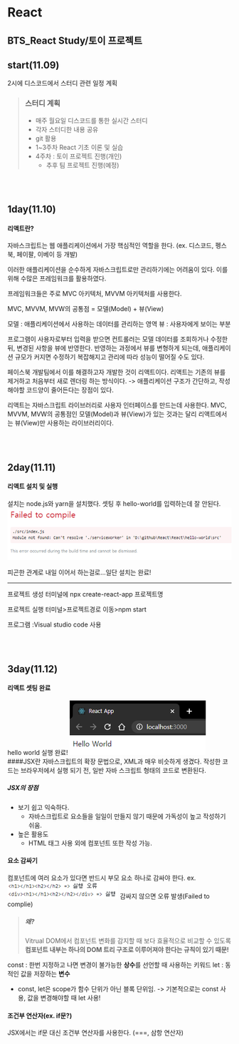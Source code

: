 # React

 BTS_React Study/토이 프로젝트
 -----
## start(11.09)
2시에 디스코드에서 스터디 관련 일정 계획
> ### 스터디 계획
> * 매주 월요일 디스코드를 통한 실시간 스터디
>  * 각자 스터디한 내용 공유
> * git 활용
> * 1~3주차 React 기초 이론 및 실습
> * 4주차 : 토이 프로젝트 진행(개인)
>   * 추후 팀 프로젝트 진행(예정)

<br><br>



## 1day(11.10)
#### 리액트란?
자바스크립트는 웹 애플리케이션에서 가장 핵심적인 역할을 한다.
(ex. 디스코드, 펭스북, 페이팔, 이베이 등 개발)

이러한 애플리케이션을 순수하게 자바스크립트로만 관리하기에는 어려움이 있다.
이를 위해 수많은 프레임워크를 활용하였다.

프레임워크들은 주로 MVC 아키텍처, MVVM 아키텍처를 사용한다.

MVC, MVVM, MVW의 공통점 = 모델(Model) + 뷰(View)

모델 : 애플리케이션에서 사용하는 데이터를 관리하는 영역
뷰 : 사용자에게 보이는 부분

프로그램이 사용자로부터 입력을 받으면 컨트롤러는 모델 데이터를 조회하거나 수정한 뒤, 변경된 사항을 뷰에 반영한다. 반영하는 과정에서 뷰를 변형하게 되는데, 애플리케이션 규모가 커지면 수정하기 복잡해지고 관리에 따라 성능이 떨어질 수도 있다.

페이스북 개발팀에서 이를 해결하고자 개발한 것이 리액트이다.
리액트는 기존의 뷰를 제거하고 처음부터 새로 렌더링 하는 방식이다.
-> 애플리케이션 구조가 간단하고, 작성해야할 코드양이 줄어든다는 장점이 있다.

리액트는 자바스크립트 라이브러리로 사용자 인터페이스를 만드는데 사용한다.
MVC, MVVM, MVW의 공통점인 모델(Model)과 뷰(View)가 있는 것과는 달리 리액트에서는 뷰(View)만 사용하는 라이브러리이다.



<br><br>
## 2day(11.11)
#### 리액트 설치 및 실행
설치는 node.js와 yarn을 설치했다.
셋팅 후 hello-world를 입력하는데 잘 안된다.
![오류](./img/hello-world_error.PNG)

피곤한 관계로 내일 이어서 하는걸로...일단 설치는 완료!

----------------------------------------------------
프로젝트 생성
터미널에 npx create-react-app 프로젝트명

프로젝트 실행
터미널>프로젝트경로 이동>npm start

프로그램
:Visual studio code 사용

<br><br>
## 3day(11.12)
#### 리액트 셋팅 완료
hello world 실행 완료!
![실행](./img/hello-world.PNG)
<br>
####JSX란
자바스크립트의 확장 문법으로, XML과 매우 비슷하게 생겼다. 작성한 코드는 브라우저에서 실행 되기 전, 일반 자바 스크립트 형태의 코드로 변환된다.
##### JSX의 장점
* 보기 쉽고 익숙하다.
  * 자바스크립트로 요소들을 일일이 만들지 않기 때문에 가독성이 높고 작성하기 쉬움.
* 높은 활용도
  * HTML 태그 사용 외에 컴포넌트 또한 작성 가능.
#### 요소 감싸기
컴포넌트에 여러 요소가 있다면 반드시 부모 요소 하나로 감싸야 한다.
ex. 
![에러](./img/Parsing_error_exam.PNG)
감싸지 않으면 오류 발생(Failed to complie)

> ##### 왜?
>Vitrual DOM에서 컴포넌트 변화를 감지할 때 보다 효율적으로 비교할 수 있도록
><b>컴포넌트 내부는 하나의 DOM 트리 구조로 이루어져야 한다는 규칙이 있기 때문!</b>

const : 한번 지정하고 나면 변경이 불가능한 <b>상수</b>를 선언할 때 사용하는 키워드
let : 동적인 값을 저장하는 <b>변수</b>
* const, let은 scope가 함수 단위가 아닌 블록 단위임.
-> 기본적으로는 const 사용, 값을 변경해야할 때 let 사용!

#### 조건부 연산자(ex. if문?)
JSX에서는 if문 대신 조건부 연산자를 사용한다. (===, 삼항 연산자)



